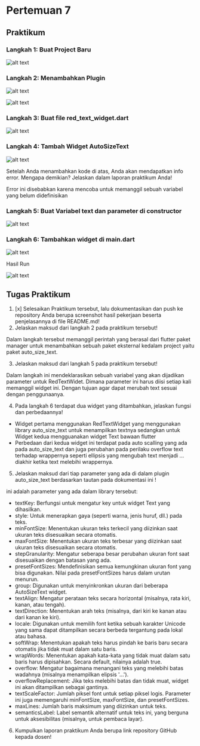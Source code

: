 # Pertemuan 7

## Praktikum 
### Langkah 1: Buat Project Baru

![alt text](ss/image.png)

### Langkah 2: Menambahkan Plugin

![alt text](ss/image-1.png)

![alt text](ss/image-2.png)

### Langkah 3: Buat file red_text_widget.dart

![alt text](ss/image-3.png)

### Langkah 4: Tambah Widget AutoSizeText

![alt text](ss/image-4.png)

Setelah Anda menambahkan kode di atas, Anda akan mendapatkan info error. Mengapa demikian? Jelaskan dalam laporan praktikum Anda!

Error ini disebabkan karena mencoba untuk memanggil sebuah variabel yang belum didefinisikan

### Langkah 5: Buat Variabel text dan parameter di constructor

![alt text](ss/image-5.png)

### Langkah 6: Tambahkan widget di main.dart

![alt text](ss/image-6.png)

Hasil Run 

![alt text](ss/image-7.png)

## Tugas Praktikum

1. [x] Selesaikan Praktikum tersebut, lalu dokumentasikan dan push ke repository Anda berupa screenshot hasil pekerjaan beserta penjelasannya di file README.md!
2. Jelaskan maksud dari langkah 2 pada praktikum tersebut!

  Dalam langkah tersebut memanggil perintah yang berasal dari flutter paket manager untuk menambahkan sebuah paket eksternal kedalam project yaitu paket auto_size_text.

3. Jelaskan maksud dari langkah 5 pada praktikum tersebut!

  Dalam langkah ini mendeklarasikan sebuah variabel yang akan dijadikan parameter untuk RedTextWidet. Dimana parameter ini harus diisi setiap kali memanggil widget ini. Dengan tujuan agar dapat merubah text sesuai dengan penggunaanya.

4. Pada langkah 6 terdapat dua widget yang ditambahkan, jelaskan fungsi dan perbedaannya!

  - Widget pertama menggunakan RedTextWidget yang menggunakan library auto_size_text untuk menampilkan textnya sedangkan untuk Widget kedua mengguanakan widget Text bawaan flutter
  - Perbedaan dari kedua widget ini terdapat pada auto scalling yang ada pada auto_size_text dan juga perubahan pada perilaku overflow text terhadap wrappernya seperti ellipsis yang mengubah text menjadi ... diakhir ketika text melebihi wrappernya. 

5. Jelaskan maksud dari tiap parameter yang ada di dalam plugin auto_size_text berdasarkan tautan pada dokumentasi ini !

ini adalah parameter yang ada dalam library tersebut: 
  - textKey: Berfungsi untuk mengatur key untuk widget Text yang dihasilkan. 
  - style: Untuk menerapkan gaya (seperti warna, jenis huruf, dll.) pada teks. 
  - minFontSize: Menentukan ukuran teks terkecil yang diizinkan saat ukuran teks disesuaikan secara otomatis. 
  - maxFontSize: Menentukan ukuran teks terbesar yang diizinkan saat ukuran teks disesuaikan secara otomatis. 
  - stepGranularity: Mengatur seberapa besar perubahan ukuran font saat disesuaikan dengan batasan yang ada. 
  - presetFontSizes: Mendefinisikan semua kemungkinan ukuran font yang bisa digunakan. Nilai pada presetFontSizes harus dalam urutan menurun. 
  - group: Digunakan untuk menyinkronkan ukuran dari beberapa AutoSizeText widget. 
  - textAlign: Mengatur perataan teks secara horizontal (misalnya, rata kiri, kanan, atau tengah). 
  - textDirection: Menentukan arah teks (misalnya, dari kiri ke kanan atau dari kanan ke kiri). 
  - locale: Digunakan untuk memilih font ketika sebuah karakter Unicode yang sama dapat ditampilkan secara berbeda tergantung pada lokal atau bahasa. 
  - softWrap: Menentukan apakah teks harus pindah ke baris baru secara otomatis jika tidak muat dalam satu baris. 
  - wrapWords: Menentukan apakah kata-kata yang tidak muat dalam satu baris harus dipisahkan. Secara default, nilainya adalah true.
  - overflow: Mengatur bagaimana menangani teks yang melebihi batas wadahnya (misalnya menampilkan elipsis '...'). 
  - overflowReplacement: Jika teks melebihi batas dan tidak muat, widget ini akan ditampilkan sebagai gantinya. 
  - textScaleFactor: Jumlah piksel font untuk setiap piksel logis. Parameter ini juga memengaruhi minFontSize, maxFontSize, dan presetFontSizes. 
  - maxLines: Jumlah baris maksimum yang diizinkan untuk teks. 
  - semanticsLabel: Label semantik alternatif untuk teks ini, yang berguna untuk aksesibilitas (misalnya, untuk pembaca layar).

6. Kumpulkan laporan praktikum Anda berupa link repository GitHub kepada dosen!